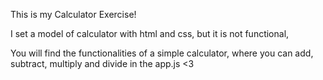 This is my Calculator Exercise! 

I set a model of calculator with html and css, but it is not functional, 

You will find the functionalities of a simple calculator, where you can add, subtract, multiply and divide in the app.js <3 